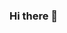 ### Hi there 👋

<!--
**saran-raj007/saran-raj007** is a ✨ _special_ ✨ repository because its `README.md` (this file) appears on your GitHub profile.

Here are some ideas to get you started:

- 🔭 I’m currently working on  nothing
- 🌱 I’m currently learning fastapi
- 👯 I’m looking to collaborate on google
- 🤔 I’m looking for help with  google
- 💬 Ask me about ...
- 📫 How to reach me: k.saranraj000@gmail.com
- 😄 Pronouns: ...
- ⚡ Fun fact: ... 
-->
